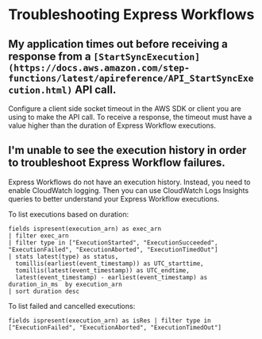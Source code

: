 # Troubleshooting Express Workflows<a name="troubleshooting-express-workflows"></a>

## My application times out before receiving a response from a `[StartSyncExecution](https://docs.aws.amazon.com/step-functions/latest/apireference/API_StartSyncExecution.html)` API call\.<a name="troubleshooting-express-workflows-timeouts"></a>

Configure a client side socket timeout in the AWS SDK or client you are using to make the API call\. To receive a response, the timeout must have a value higher than the duration of Express Workflow executions\.

## I'm unable to see the execution history in order to troubleshoot Express Workflow failures\.<a name="troubleshooting-express-workflows-no-execution-history"></a>

Express Workflows do not have an execution history\. Instead, you need to enable CloudWatch logging\. Then you can use CloudWatch Logs Insights queries to better understand your Express Workflow executions\. 

To list executions based on duration:

```
fields ispresent(execution_arn) as exec_arn
| filter exec_arn 
| filter type in ["ExecutionStarted", "ExecutionSucceeded", "ExecutionFailed", "ExecutionAborted", "ExecutionTimedOut"]
| stats latest(type) as status, 
  tomillis(earliest(event_timestamp)) as UTC_starttime, 
  tomillis(latest(event_timestamp)) as UTC_endtime, 
  latest(event_timestamp) - earliest(event_timestamp) as duration_in_ms  by execution_arn
| sort duration desc
```

To list failed and cancelled executions:

```
fields ispresent(execution_arn) as isRes | filter type in ["ExecutionFailed", "ExecutionAborted", "ExecutionTimedOut"]
```
